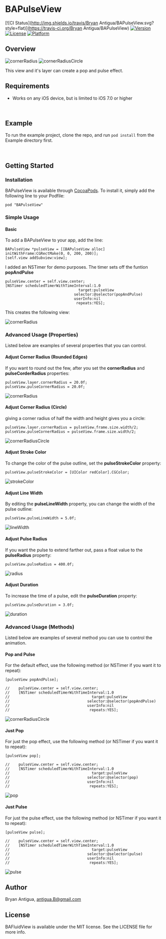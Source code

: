 # BAPulseView

[![CI Status](http://img.shields.io/travis/Bryan Antigua/BAPulseView.svg?style=flat)](https://travis-ci.org/Bryan Antigua/BAPulseView)
[![Version](https://img.shields.io/cocoapods/v/BAPulseView.svg?style=flat)](http://cocoadocs.org/docsets/BAPulseView)
[![License](https://img.shields.io/cocoapods/l/BAPulseView.svg?style=flat)](http://cocoadocs.org/docsets/BAPulseView)
[![Platform](https://img.shields.io/cocoapods/p/BAPulseView.svg?style=flat)](http://cocoadocs.org/docsets/BAPulseView)

## Overview
![cornerRadius](https://github.com/antiguab/BAPulseView/blob/master/readme-assets/BAPulseView_CornerRadius.gif)
![cornerRadiusCircle](https://github.com/antiguab/BAPulseView/blob/master/readme-assets/BAPulseView_CornerRadiusCircle.gif)

This view and it's layer can create a pop and pulse effect.
<br/>

## Requirements
* Works on any iOS device, but is limited to iOS 7.0 or higher

<br/>

## Example

To run the example project, clone the repo, and run `pod install` from the Example directory first.

<br/>

## Getting Started
### Installation

BAPulseView is available through [CocoaPods](http://cocoapods.org). To install
it, simply add the following line to your Podfile:

```
pod "BAPulseView"
```

### Simple Usage


#### Basic
To add a BAPulseView to your app, add the line:

```
BAPulseView *pulseView = [[BAPulseView alloc] initWithFrame:CGRectMake(0, 0, 200, 200)];
[self.view addSubview:view];
```

I added an NSTimer for demo purposes. The timer sets off the funtion **popAndPulse**

```
pulseView.center = self.view.center;
[NSTimer scheduledTimerWithTimeInterval:1.0 
							     target:pulseView
                               selector:@selector(popAndPulse)
                               userInfo:nil
                                repeats:YES];
```

This creates the following view:

![cornerRadius](https://github.com/antiguab/BAPulseView/blob/master/readme-assets/BAPulseView_SimpleUsage.gif)



### Advanced Usage (Properties)
Listed below are examples of several properties that you can control.

#### Adjust Corner Radius (Rounded Edges)
If you want to round out the few, after you set the **cornerRadius** and **pulseCorderRadius** properties:

```
pulseView.layer.cornerRadius = 20.0f;
pulseView.pulseCornerRadius = 20.0f;
```

![cornerRadius](https://github.com/antiguab/BAPulseView/blob/master/readme-assets/BAPulseView_CornerRadius.gif)

#### Adjust Corner Radius (Circle)
giving a corner radius of half the width and height gives you a circle:

```
pulseView.layer.cornerRadius = pulseView.frame.size.width/2;
pulseView.pulseCornerRadius = pulseView.frame.size.width/2;
```

![cornerRadiusCircle](https://github.com/antiguab/BAPulseView/blob/master/readme-assets/BAPulseView_CornerRadiusCircle.gif)


#### Adjust Stroke Color 

To change the color of the pulse outline, set the **pulseStrokeColor** property:

```
pulseView.pulseStrokeColor = [UIColor redColor].CGColor;
```

![strokeColor](https://github.com/antiguab/BAPulseView/blob/master/readme-assets/BAPulseView_StrokeColor.gif)


#### Adjust Line Width

By editing the **pulseLineWidth** property, you can change the width of the pulse outline:

```
pulseView.pulseLineWidth = 5.0f;
```

![lineWidth](https://github.com/antiguab/BAPulseView/blob/master/readme-assets/BAPulseView_LineWidth.gif)


#### Adjust Pulse Radius

If you want the pulse to extend farther out, pass a float value to the **pulseRadius** property:

```
pulseView.pulseRadius = 400.0f;
```

![radius](https://github.com/antiguab/BAPulseView/blob/master/readme-assets/BAPulseView_Radius.gif)


#### Adjust Duration

To increase the time of a pulse, edit the **pulseDuration** property:

```
pulseView.pulseDuration = 3.0f;
```

![duration](https://github.com/antiguab/BAPulseView/blob/master/readme-assets/BAPulseView_Duration.gif)


### Advanced Usage (Methods)
Listed below are examples of several method you can use to control the animation.

#### Pop and Pulse

For the default effect, use the following method (or NSTimer if you want it to repeat):

```
[pulseView popAndPulse];

//    pulseView.center = self.view.center;
//    [NSTimer scheduledTimerWithTimeInterval:1.0
//                                     target:pulseView
//                                   selector:@selector(popAndPulse)
//                                   userInfo:nil
//                                    repeats:YES];
```

![cornerRadiusCircle](https://github.com/antiguab/BAPulseView/blob/master/readme-assets/BAPulseView_CornerRadiusCircle.gif)

#### Just Pop

For just the pop effect, use the following method (or NSTimer if you want it to repeat):

```
[pulseView pop];

//    pulseView.center = self.view.center;
//    [NSTimer scheduledTimerWithTimeInterval:1.0
//                                     target:pulseView
//                                   selector:@selector(pop)
//                                   userInfo:nil
//                                    repeats:YES];
```

![pop](https://github.com/antiguab/BAPulseView/blob/master/readme-assets/BAPulseView_Pop.gif)


#### Just Pulse

For just the pulse effect, use the following method (or NSTimer if you want it to repeat):

```
[pulseView pulse];

//    pulseView.center = self.view.center;
//    [NSTimer scheduledTimerWithTimeInterval:1.0
//                                     target:pulseView
//                                   selector:@selector(pulse)
//                                   userInfo:nil
//                                    repeats:YES];
```

![pulse](https://github.com/antiguab/BAPulseView/blob/master/readme-assets/BAPulseView_Pulse.gif)


## Author

Bryan Antigua, antigua.B@gmail.com


## License

BAFluidView is available under the MIT license. See the LICENSE file for more info.



